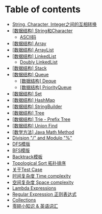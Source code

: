 # Table of contents

* [String, Character, Integer之间的互相转换](README.md)
* [\[数据结构\] String和Character](shu-ju-jie-gou-string/README.md)
  * [ASCII码](shu-ju-jie-gou-string/ascii-ma.md)
* [\[数据结构\] Array](shu-ju-jie-gou-array.md)
* [\[数据结构\] ArrayList](shu-ju-jie-gou-arraylist.md)
* [\[数据结构\] LinkedList](shu-ju-jie-gou-linkedlist/README.md)
  * [Doubly LinkedList](shu-ju-jie-gou-linkedlist/doubly-linkedlist.md)
* [\[数据结构\] Stack](shu-ju-jie-gou-stack.md)
* [\[数据结构\] Queue](shu-ju-jie-gou-queue/README.md)
  * [\[数据结构\] Deque](shu-ju-jie-gou-queue/shu-ju-jie-gou-deque.md)
  * [\[数据结构\] PriorityQueue](shu-ju-jie-gou-queue/shu-ju-jie-gou-priorityqueue.md)
* [\[数据结构\] Set](shu-ju-jie-gou-set.md)
* [\[数据结构\] HashMap](shu-ju-jie-gou-map.md)
* [\[数据结构\] StringBuilder](shu-ju-jie-gou-stringbuilder.md)
* [\[数据结构\] Tree](shu-ju-jie-gou-tree.md)
* [\[数据结构\] Trie - Prefix Tree](trie-prefix-tree.md)
* [\[数据结构\] Union Find](shu-ju-jie-gou-union-find.md)
* [\[数学方法\] Java Math Method](java-math-method.md)
* [Division "/"  and Modulo "%"](division-and-modulo.md)
* [DFS模版](dfs-mo-ban.md)
* [BFS模版](bfs-mo-ban.md)
* [Backtrack模板](backtrack-mo-ban.md)
* [Topological Sort 拓扑排序](topological-sort-tuo-pu.md)
* [关于Test Case](guan-yu-test-case.md)
* [时间复杂度 Time complexity](shi-jian-fu-za-du-time-complexity.md)
* [空间复杂度 Space complexity](kong-jian-fu-za-du-space-complexity.md)
* [Lambda Expressions](lambda-expressions.md)
* [Regular Expression 正则表达式](zheng-ze-biao-da-shi-regular-expression.md)
* [Collections](collections.md)
* [零碎小知识 & 英语词汇](yi-xie-ci-hui.md)

